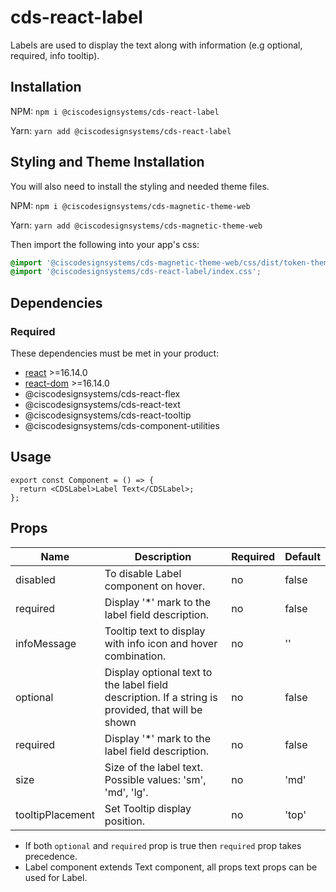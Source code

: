 # cds-react-label

Labels are used to display the text along with information (e.g optional, required, info tooltip).

## Installation

NPM: `npm i @ciscodesignsystems/cds-react-label`

Yarn: `yarn add @ciscodesignsystems/cds-react-label`

## Styling and Theme Installation

You will also need to install the styling and needed theme files.

NPM: `npm i @ciscodesignsystems/cds-magnetic-theme-web`

Yarn: `yarn add @ciscodesignsystems/cds-magnetic-theme-web`

Then import the following into your app's css:

```css
@import '@ciscodesignsystems/cds-magnetic-theme-web/css/dist/token-theme-light-variables.css';
@import '@ciscodesignsystems/cds-react-label/index.css';
```

## Dependencies

### Required

These dependencies must be met in your product:

- [react](https://www.npmjs.com/package/react) >=16.14.0
- [react-dom](https://www.npmjs.com/package/react-dom) >=16.14.0
- @ciscodesignsystems/cds-react-flex
- @ciscodesignsystems/cds-react-text
- @ciscodesignsystems/cds-react-tooltip
- @ciscodesignsystems/cds-component-utilities

## Usage

```tsx
export const Component = () => {
  return <CDSLabel>Label Text</CDSLabel>;
};
```

## Props

| Name             | Description                                                                                       | Required | Default |
| ---------------- | ------------------------------------------------------------------------------------------------- | -------- | ------- |
| disabled         | To disable Label component on hover.                                                              | no       | false   |
| required         | Display '\*' mark to the label field description.                                                 | no       | false   |
| infoMessage      | Tooltip text to display with info icon and hover combination.                                     | no       | ''      |
| optional         | Display optional text to the label field description. If a string is provided, that will be shown | no       | false   |
| required         | Display '\*' mark to the label field description.                                                 | no       | false   |
| size             | Size of the label text. Possible values: 'sm', 'md', 'lg'.                                        | no       | 'md'    |
| tooltipPlacement | Set Tooltip display position.                                                                     | no       | 'top'   |

- If both `optional` and `required` prop is true then `required` prop takes precedence.
- Label component extends Text component, all props text props can be used for Label.
